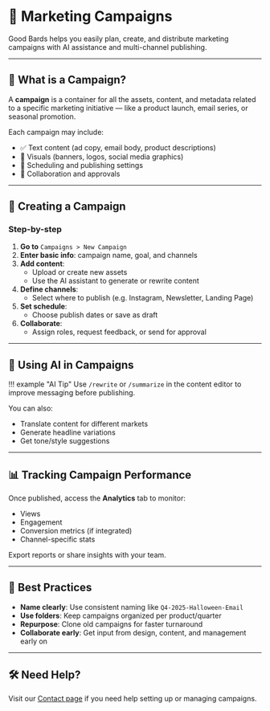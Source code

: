 # 📢 Marketing Campaigns

Good Bards helps you easily plan, create, and distribute marketing campaigns with AI assistance and multi-channel publishing.

---

## 🎯 What is a Campaign?

A **campaign** is a container for all the assets, content, and metadata related to a specific marketing initiative — like a product launch, email series, or seasonal promotion.

Each campaign may include:
- ✅ Text content (ad copy, email body, product descriptions)
- 🎨 Visuals (banners, logos, social media graphics)
- 📅 Scheduling and publishing settings
- 👥 Collaboration and approvals

---

## 🚀 Creating a Campaign

### Step-by-step

1. **Go to** `Campaigns > New Campaign`
2. **Enter basic info**: campaign name, goal, and channels
3. **Add content**:
   - Upload or create new assets
   - Use the AI assistant to generate or rewrite content
4. **Define channels**:
   - Select where to publish (e.g. Instagram, Newsletter, Landing Page)
5. **Set schedule**:
   - Choose publish dates or save as draft
6. **Collaborate**:
   - Assign roles, request feedback, or send for approval

---

## 🧠 Using AI in Campaigns

!!! example "AI Tip"
    Use `/rewrite` or `/summarize` in the content editor to improve messaging before publishing.

You can also:
- Translate content for different markets
- Generate headline variations
- Get tone/style suggestions

---

## 📊 Tracking Campaign Performance

Once published, access the **Analytics** tab to monitor:
- Views
- Engagement
- Conversion metrics (if integrated)
- Channel-specific stats

Export reports or share insights with your team.

---

## 🧩 Best Practices

- **Name clearly**: Use consistent naming like `Q4-2025-Halloween-Email`
- **Use folders**: Keep campaigns organized per product/quarter
- **Repurpose**: Clone old campaigns for faster turnaround
- **Collaborate early**: Get input from design, content, and management early on

---

## 🛠 Need Help?

Visit our [Contact page](../contact.md) if you need help setting up or managing campaigns.
